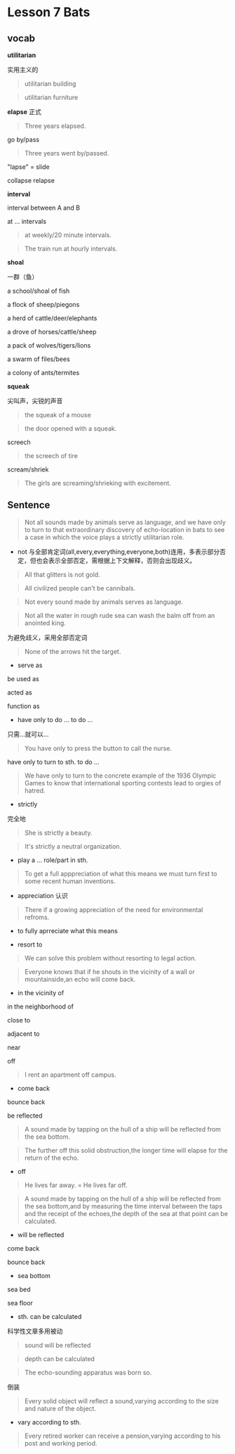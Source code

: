 # Lesson 7 Bats

## vocab

**utilitarian**

实用主义的

>utilitarian building

>utilitarian furniture

**elapse**
正式
>Three years elapsed.

go by/pass

>Three years went by/passed.

"lapse" = slide

collapse
relapse

**interval**

interval between A and B

at ... intervals

>at weekly/20 minute intervals.

>The train run at hourly intervals.

**shoal**

一群（鱼）

a school/shoal of fish

a flock of sheep/piegons

a herd of cattle/deer/elephants

a drove of horses/cattle/sheep

a pack of wolves/tigers/lions

a swarm of files/bees

a colony of ants/termites

**squeak**

尖叫声，尖锐的声音

>the squeak of a mouse

>the door opened with a squeak.

screech

>the screech of tire

scream/shriek

>The girls are screaming/shrieking with excitement.


## Sentence

>Not all sounds made by animals serve as language, and we have only to turn to that extraordinary discovery of echo-location in bats to see a case in which the voice plays a strictly utilitarian role.

* not 与全部肯定词(all,every,everything,everyone,both)连用，多表示部分否定，但也会表示全部否定，需根据上下文解释，否则会出现歧义。

>All that glitters is not gold.

>All civilized people can't be cannibals.

>Not every sound made by animals serves as language.

>Not all the water in rough rude sea can wash the balm off from an anointed king.

为避免歧义，采用全部否定词

>None of the arrows hit the target.

* serve as

be used as

acted as

function as

* have only to do ... to do ...

只需...就可以...

>You have only to press the button to call the nurse.

have only to turn to sth. to do ...

>We have only to turn to the concrete example of the 1936 Olympic Games to know that international sporting contests lead to orgies of hatred.

* strictly

完全地

>She is strictly a beauty.

>It's strictly a neutral organization.

* play a ... role/part in sth.


>To get a full apppreciation of what this means we must turn first to some recent human inventions.

* appreciation 认识

> There if a growing appreciation of the need for environmental refroms.

* to fully aprreciate what this means

* resort to

>We can solve this problem without resorting to legal action.


> Everyone knows that if he shouts in the vicinity of a wall or mountainside,an echo will come back.

* in the vicinity of

in the neighborhood of 

close to 

adjacent to 

near

off

>I rent an apartment off campus.

* come back

bounce back

be reflected

>A sound made by tapping on the hull of a ship will be reflected from the sea bottom.


>The further off this solid obstruction,the longer time will elapse for the return of the echo.

* off

>He lives far away. = He lives far off.



> A sound made by tapping on the hull of a ship will be reflected from the sea bottom,and by measuring the time interval between the taps and the receipt of the echoes,the depth of the sea at that point can be calculated.

* will be reflected

come back

bounce back

* sea bottom

sea bed

sea floor

* sth. can be calculated

科学性文章多用被动

> sound will be reflected

> depth can be calculated


>The echo-sounding apparatus was born so.

倒装

>Every solid object will reflect a sound,varying according to the size and nature of the object.

* vary according to sth.

>Every retired worker can receive a pension,varying according to his post and working period.




